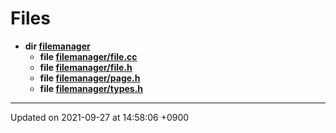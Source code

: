 

# Files




* **dir [filemanager](/Files/filemanager#dir-filemanager)** 
    * **file [filemanager/file.cc](/Files/filemanager/file.cc#file-file.cc)** 
    * **file [filemanager/file.h](/Files/filemanager/file.h#file-file.h)** 
    * **file [filemanager/page.h](/Files/filemanager/page.h#file-page.h)** 
    * **file [filemanager/types.h](/Files/filemanager/types.h#file-types.h)** 



-------------------------------

Updated on 2021-09-27 at 14:58:06 +0900
